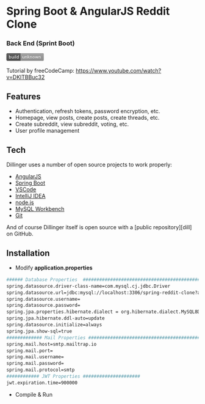 # Spring Boot & AngularJS Reddit Clone
### Back End (Sprint Boot)



[![Build Status](https://raw.githubusercontent.com/travis-ci/travis-api/master/public/images/result/unknown.png)](https://github.com/kpatel-1/Reddit-Clone-BE/)

Tutorial by freeCodeCamp: https://www.youtube.com/watch?v=DKlTBBuc32

## Features

- Authentication, refresh tokens, password encryption, etc.
- Homepage, view posts, create posts, create threads, etc.
- Create subreddit, view subreddit, voting, etc.
- User profile management

## Tech

Dillinger uses a number of open source projects to work properly:

- [AngularJS](https://angularjs.org/)
- [Spring Boot](https://spring.io/projects/spring-boot)
- [VSCode](https://code.visualstudio.com/)
- [IntelliJ IDEA](https://www.jetbrains.com/idea/)
- [node.js](https://nodejs.org/en/)
- [MySQL Workbench](https://www.mysql.com/products/workbench/)
- [Git](https://git-scm.com/)

And of course Dillinger itself is open source with a [public repository][dill]
 on GitHub.

## Installation

- Modify **application.properties** 
```sh
###### Database Properties  ###########################################
spring.datasource.driver-class-name=com.mysql.cj.jdbc.Driver
spring.datasource.url=jdbc:mysql://localhost:3306/spring-reddit-clone?allowPublicKeyRetrieval=true&useSSL=false&serverTimezone=UTC&useLegacyDatetimeCode=false
spring.datasource.username=
spring.datasource.password=
spring.jpa.properties.hibernate.dialect = org.hibernate.dialect.MySQL8Dialect
spring.jpa.hibernate.ddl-auto=update
spring.datasource.initialize=always
spring.jpa.show-sql=true
############# Mail Properties ###########################################
spring.mail.host=smtp.mailtrap.io
spring.mail.port=
spring.mail.username=
spring.mail.password=
spring.mail.protocol=smtp
############ JWT Properties #####################
jwt.expiration.time=900000
```

- Compile & Run
